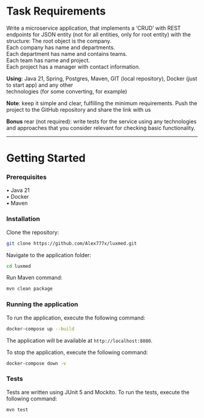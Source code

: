 # Task Requirements

Write a microservice application, that implements a ‘CRUD’ with REST endpoints for JSON entity (not for all entities,
only for root entity) with the structure:
The root object is the company.     
Each company has name and departments.  
Each department has name and contains teams.    
Each team has name and project.     
Each project has a manager with contact information.

**Using**: Java 21, Spring, Postgres, Maven, GIT (local repository), Docker (just to start app) and any other    
technologies (for some converting, for example)

**Note**: keep it simple and clear, fulfilling the minimum requirements.
Push the project to the GitHub repository and share the link with us

**Bonus** rear (not required):
write tests for the service using any technologies and approaches that you consider relevant for checking basic
functionality.      


-----------------------------------------------------------------------------------------------------------------------

# Getting Started

### Prerequisites

• Java 21   
• Docker    
• Maven

### Installation

Clone the repository:

```bash
git clone https://github.com/Alex777x/luxmed.git
```

Navigate to the application folder:

```bash
cd luxmed
```

Run Maven command:

```bash
mvn clean package
```

### Running the application

To run the application, execute the following command:

```bash
docker-compose up --build
```

The application will be available at `http://localhost:8080`.

To stop the application, execute the following command:

```bash
docker-compose down -v
```

### Tests

Tests are written using JUnit 5 and Mockito. To run the tests, execute the following command:

```bash
mvn test
```
